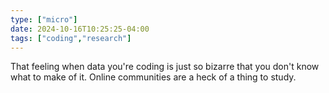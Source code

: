 ```yaml
---
type: ["micro"]
date: 2024-10-16T10:25:25-04:00
tags: ["coding","research"]
---
```

That feeling when data you're coding is just so bizarre that you don't know what to make of it. Online communities are a heck of a thing to study.
